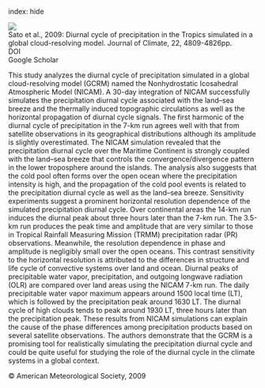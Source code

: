 index: hide

<div class="Citation">
    <div class="Citation-thumb CitationThumb-linked"  data-href="https://doi.org/10.1175/2009jcli2890.1">
      <img src="https://static.claimspace.cloud/climate-study-static/refs/thumbs/7/Sato_et_al_2009-thumb.png" />
    </div>

  <div class="Citation-body">
    <div class="Citation-text">Sato et al., 2009: Diurnal cycle of precipitation in the Tropics simulated in a global cloud-resolving model. <span class="Article-journal">Journal of Climate, </span><span class="Article-volume">22, </span>4809-4826pp.</div>
    <div class="Citation-links">
      <div class="CitationLink" data-href="https://doi.org/10.1175/2009jcli2890.1">
        <div class="CitationLink-icon CitationLink-Doi"></div>
        <div class="CitationLink-text">DOI</div>
      </div>
      <div class="CitationLink" data-href="https://scholar.google.com/scholar?q=10.1175/2009jcli2890.1">
        <div class="CitationLink-icon CitationLink-Scholar"></div>
        <div class="CitationLink-text">Google Scholar</div>
      </div>
    </div>
  </div>
</div>

This study analyzes the diurnal cycle of precipitation simulated in a global cloud-resolving model (GCRM) named the Nonhydrostatic Icosahedral Atmospheric Model (NICAM). A 30-day integration of NICAM successfully simulates the precipitation diurnal cycle associated with the land–sea breeze and the thermally induced topographic circulations as well as the horizontal propagation of diurnal cycle signals. The first harmonic of the diurnal cycle of precipitation in the 7-km run agrees well with that from satellite observations in its geographical distributions although its amplitude is slightly overestimated. The NICAM simulation revealed that the precipitation diurnal cycle over the Maritime Continent is strongly coupled with the land–sea breeze that controls the convergence/divergence pattern in the lower troposphere around the islands. The analysis also suggests that the cold pool often forms over the open ocean where the precipitation intensity is high, and the propagation of the cold pool events is related to the precipitation diurnal cycle as well as the land–sea breeze. Sensitivity experiments suggest a prominent horizontal resolution dependence of the simulated precipitation diurnal cycle. Over continental areas the 14-km run induces the diurnal peak about three hours later than the 7-km run. The 3.5-km run produces the peak time and amplitude that are very similar to those in Tropical Rainfall Measuring Mission (TRMM) precipitation radar (PR) observations. Meanwhile, the resolution dependence in phase and amplitude is negligibly small over the open oceans. This contrast sensitivity to the horizontal resolution is attributed to the differences in structure and life cycle of convective systems over land and ocean. Diurnal peaks of precipitable water vapor, precipitation, and outgoing longwave radiation (OLR) are compared over land areas using the NICAM 7-km run. The daily precipitable water vapor maximum appears around 1500 local time (LT), which is followed by the precipitation peak around 1630 LT. The diurnal cycle of high clouds tends to peak around 1930 LT, three hours later than the precipitation peak. These results from NICAM simulations can explain the cause of the phase differences among precipitation products based on several satellite observations. The authors demonstrate that the GCRM is a promising tool for realistically simulating the precipitation diurnal cycle and could be quite useful for studying the role of the diurnal cycle in the climate systems in a global context.

<div class="Citation-copy">
&copy; American Meteorological Society, 2009
</div>